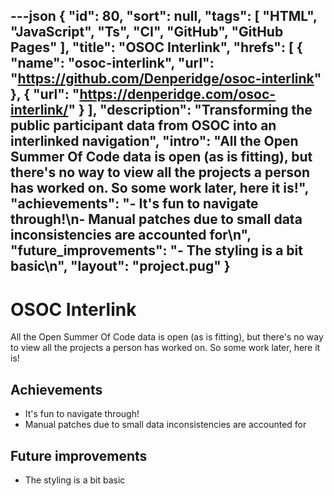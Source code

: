 ---json
{
"id": 80,
"sort": null,
"tags": [
"HTML",
"JavaScript",
"Ts",
"CI",
"GitHub",
"GitHub Pages"
],
"title": "OSOC Interlink",
"hrefs": [
{
"name": "osoc-interlink",
"url": "https://github.com/Denperidge/osoc-interlink"
},
{
"url": "https://denperidge.com/osoc-interlink/"
}
],
"description": "Transforming the public participant data from OSOC into an interlinked navigation",
"intro": "All the Open Summer Of Code data is open (as is fitting), but there's no way to view all the projects a person has worked on. So some work later, here it is!",
"achievements": "- It's fun to navigate through!\n- Manual patches due to small data inconsistencies are accounted for\n",
"future_improvements": "- The styling is a bit basic\n",
"layout": "project.pug"
}
---
# OSOC Interlink
All the Open Summer Of Code data is open (as is fitting), but there's no way to view all the projects a person has worked on. So some work later, here it is!

## Achievements
- It's fun to navigate through!
- Manual patches due to small data inconsistencies are accounted for


## Future improvements
- The styling is a bit basic

